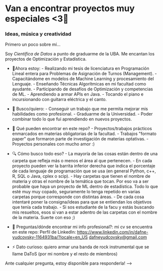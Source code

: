 # Van a encontrar proyectos muy especiales <3👋
### Ideas, música y creatividad
Primero un poco sobre mí...

Soy *Científica de Datos* a punto de graduarme de la UBA. Me encantan los proyectos de Optimización y Estadística. 

- 🌱Ahora estoy:
      - Realizando mi tesis de licenciatura en Programación Lineal entera para Problemas de Asignación de Turnos (Management).
      - Capacitándome en modelos de Machine Learning y procesamiento del Lenguaje.
      - Enseñando Técnicas Algorítmicas en mi facultad como ayudante.
      - Participando de desafíos de Optimización y competencias de ML.
      - Aprendiendo a armar APIs en Java.
      - Tocando el piano e incursionando con guitarra eléctrica y el canto.
  
- 🔭 Busco/quiero:
      - Conseguir un trabajo que me permita mejorar mis habilidades como profesional.
      - Graduarme de la Universidad.
      - Poder combinar todo lo que fui aprendiendo en nuevos proyectos.
   
- 🤔 Qué pueden encontrar en este repo?
      - Proyectos/trabajos prácticos enmarcados en materias obligatorias de la facultad.
      - Trabajos "formato paper" que formaron parte de investigación de materias optativas.
      - Proyectos personales con mucho amor :)

- 🔍 Cómo busco todo eso?
      - La mayoría de las cosas están dentro de una carpeta que refleja más o menos el área al que pertenecen.
      - En cada proyecto pueden ver la barrita inferior derecha que indica el porcentaje de cada lenguaje de programación que se usa (en general Python, c++, R, SQL o Java, cplex o scip).
      - Hay carpetas que tienen el nombre de materia y otras el nombre de la temática que tocan. Por eso va a ser probable que haya un proyecto de ML dentro de estadística. Todo lo que esté muy muy copado, seguramente lo tenga repetido en varias carpetas porque corresponde con distintas áreas.
      - De cada cosa intentaré poner la consigna/ideas para que se entiendan los objetivos que tenía cada trabajo.
      - Si sos estudiante de la facu y estás buscando mis resueltos, esos sí van a estar adentro de las carpetas con el nombre de la materia. Suerte con eso ;)

- 💬 Preguntas/dónde encontrar mi info profesional?: mi cv se encuentra en este repo:
      Perfil de LinkedIn: https://www.linkedin.com/in/dafne-yudcovsky-1164931ba/?locale=en_US
      dafneyudcovsky@gmail.com
  
- ⚡ Dato curioso: quiero armar una banda de rock instrumental que se llame DaToS (por mi nombre y el resto de miembros)

Ante cualquier pregunta, estoy disponible para responderla!
-->
